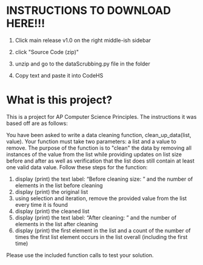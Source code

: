 # INSTRUCTIONS TO DOWNLOAD HERE!!!

1. Click main release v1.0 on the right middle-ish sidebar

2. click "Source Code (zip)"

3. unzip and go to the dataScrubbing.py file in the folder

4. Copy text and paste it into CodeHS



# What is this project?

This is a project for AP Computer Science Principles. The instructions it was based off are as follows:

You have been asked to write a data cleaning function, clean_up_data(list, value). Your function must take two parameters: a list and a value to remove. The purpose of the function is to "clean" the data by removing all instances of the value from the list while providing updates on list size before and after as well as verification that the list does still contain at least one valid data value. Follow these steps for the function:

1. display (print) the text label: “Before cleaning size: ” and the number of elements in the list before cleaning
2. display (print) the original list
3. using selection and iteration, remove the provided value from the list every time it is found
4. display (print) the cleaned list
5. display (print) the text label: “After cleaning: ” and the number of elements in the list after cleaning
6. display (print) the first element in the list and a count of the number of times the first list element occurs in the list overall (including the first time)

Please use the included function calls to test your solution.
